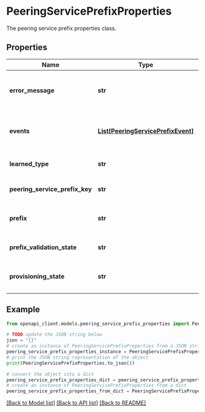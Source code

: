 # PeeringServicePrefixProperties

The peering service prefix properties class.

## Properties

Name | Type | Description | Notes
------------ | ------------- | ------------- | -------------
**error_message** | **str** | The error message for validation state | [optional] [readonly] 
**events** | [**List[PeeringServicePrefixEvent]**](PeeringServicePrefixEvent.md) | The list of events for peering service prefix | [optional] [readonly] 
**learned_type** | **str** | The prefix learned type | [optional] [readonly] 
**peering_service_prefix_key** | **str** | The peering service prefix key | [optional] 
**prefix** | **str** | The prefix from which your traffic originates. | [optional] 
**prefix_validation_state** | **str** | The prefix validation state | [optional] [readonly] 
**provisioning_state** | **str** | The provisioning state of the resource. | [optional] [readonly] 

## Example

```python
from openapi_client.models.peering_service_prefix_properties import PeeringServicePrefixProperties

# TODO update the JSON string below
json = "{}"
# create an instance of PeeringServicePrefixProperties from a JSON string
peering_service_prefix_properties_instance = PeeringServicePrefixProperties.from_json(json)
# print the JSON string representation of the object
print(PeeringServicePrefixProperties.to_json())

# convert the object into a dict
peering_service_prefix_properties_dict = peering_service_prefix_properties_instance.to_dict()
# create an instance of PeeringServicePrefixProperties from a dict
peering_service_prefix_properties_from_dict = PeeringServicePrefixProperties.from_dict(peering_service_prefix_properties_dict)
```
[[Back to Model list]](../README.md#documentation-for-models) [[Back to API list]](../README.md#documentation-for-api-endpoints) [[Back to README]](../README.md)


